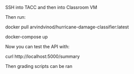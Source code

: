 SSH into TACC and then into Classroom VM

Then run:

docker pull arvindvinod/hurricane-damage-classifier:latest  

docker-compose up  


Now you can test the API with:


curl http://localhost:5000/summary  


Then grading scripts can be ran
